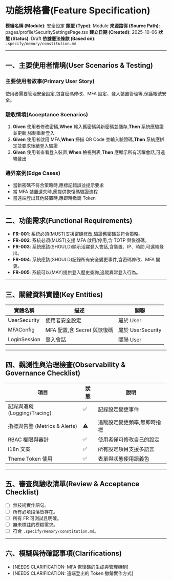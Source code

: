 # 功能規格書(Feature Specification)

**模組名稱 (Module)**: 安全設定
**類型 (Type)**: Module
**來源路徑 (Source Path)**: pages/profile/SecuritySettingsPage.tsx
**建立日期 (Created)**: 2025-10-06
**狀態 (Status)**: Draft
**依據憲法條款 (Based on)**: `.specify/memory/constitution.md`

---

## 一、主要使用者情境(User Scenarios & Testing)

### 主要使用者故事(Primary User Story)
使用者需要管理安全設定,包含密碼修改、MFA 設定、登入裝置管理等,保護帳號安全。

### 驗收情境(Acceptance Scenarios)
1. **Given** 使用者修改密碼,**When** 輸入舊密碼與新密碼並儲存,**Then** 系統應驗證並更新,強制重新登入
2. **Given** 使用者啟用 MFA,**When** 掃描 QR Code 並輸入驗證碼,**Then** 系統應綁定並要求後續登入驗證
3. **Given** 使用者查看登入裝置,**When** 檢視列表,**Then** 應顯示所有活躍會話,可遠端登出

### 邊界案例(Edge Cases)
- 當新密碼不符合策略時,應標記錯誤並提示要求
- 當 MFA 裝置遺失時,應提供恢復碼驗證流程
- 當遠端登出其他裝置時,應即時撤銷 Token

---

## 二、功能需求(Functional Requirements)

- **FR-001**: 系統必須(MUST)支援密碼修改,驗證舊密碼並符合策略。
- **FR-002**: 系統必須(MUST)支援 MFA 啟用/停用,含 TOTP 與恢復碼。
- **FR-003**: 系統應該(SHOULD)顯示活躍登入會話,含裝置、IP、時間,可遠端登出。
- **FR-004**: 系統應該(SHOULD)記錄所有安全變更事件,含密碼修改、MFA 變更。
- **FR-005**: 系統可以(MAY)提供登入歷史查詢,追蹤異常登入行為。

---

## 三、關鍵資料實體(Key Entities)
| 實體名稱 | 描述 | 關聯 |
|-----------|------|------|
| UserSecurity | 使用者安全設定 | 屬於 User |
| MFAConfig | MFA 配置,含 Secret 與恢復碼 | 屬於 UserSecurity |
| LoginSession | 登入會話 | 關聯 User |

---

## 四、觀測性與治理檢查(Observability & Governance Checklist)

| 項目 | 狀態 | 說明 |
|------|------|------|
| 記錄與追蹤 (Logging/Tracing) | ✅ | 記錄設定變更事件 |
| 指標與告警 (Metrics & Alerts) | ⚠️ | 追蹤設定變更頻率,無即時指標 |
| RBAC 權限與審計 | ✅ | 使用者僅可修改自己的設定 |
| i18n 文案 | ✅ | 所有設定項目支援多語言 |
| Theme Token 使用 | ✅ | 表單與狀態使用語義色 |

---

## 五、審查與驗收清單(Review & Acceptance Checklist)

- [ ] 無技術實作語句。
- [ ] 所有必填段落皆存在。
- [ ] 所有 FR 可測試且明確。
- [ ] 無未標註的模糊需求。
- [ ] 符合 `.specify/memory/constitution.md`。

---

## 六、模糊與待確認事項(Clarifications)

- [NEEDS CLARIFICATION: MFA 恢復碼的生成與管理機制]
- [NEEDS CLARIFICATION: 遠端登出的 Token 撤銷實作方式]
